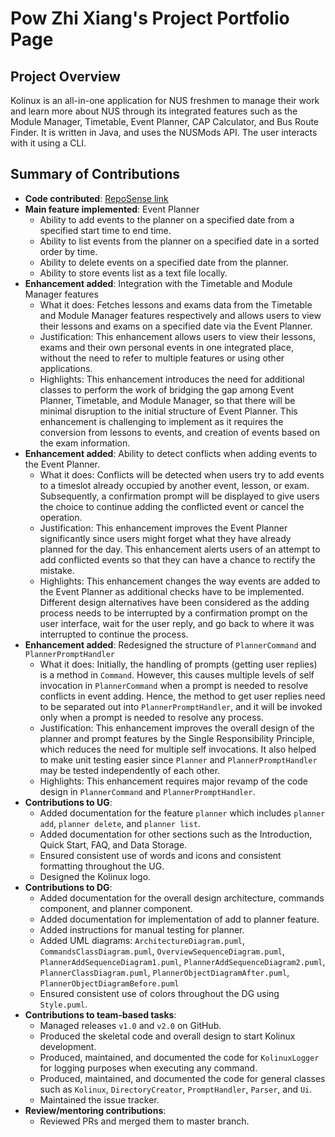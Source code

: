# Pow Zhi Xiang's Project Portfolio Page

## Project Overview

Kolinux is an all-in-one application for NUS freshmen to manage their work and learn more about NUS through its
integrated features such as the Module Manager, Timetable, Event Planner, CAP Calculator, and Bus Route Finder.
It is written in Java, and uses the NUSMods API. The user interacts with it using a CLI.

## Summary of Contributions

* **Code contributed**: [RepoSense link](https://nus-cs2113-ay2122s1.github.io/tp-dashboard/?search=powzx&sort=groupTitle&sortWithin=title&since=2021-09-25&timeframe=commit&mergegroup=&groupSelect=groupByRepos&breakdown=false)
* **Main feature implemented**: Event Planner
  * Ability to add events to the planner on a specified date from a specified start time to end time.
  * Ability to list events from the planner on a specified date in a sorted order by time.
  * Ability to delete events on a specified date from the planner.
  * Ability to store events list as a text file locally.
* **Enhancement added**: Integration with the Timetable and Module Manager features
  * What it does: Fetches lessons and exams data from the Timetable and Module Manager features respectively and allows users to view their lessons and exams on a specified date via the Event Planner.
  * Justification: This enhancement allows users to view their lessons, exams and their own personal events in one integrated place, without the need to refer to multiple features or using other applications.
  * Highlights: This enhancement introduces the need for additional classes to perform the work of bridging the gap among Event Planner, Timetable, and Module Manager, so that there will be minimal disruption to the initial structure of Event Planner. This enhancement is challenging to implement as it requires the conversion from lessons to events, and creation of events based on the exam information.
* **Enhancement added**: Ability to detect conflicts when adding events to the Event Planner.
  * What it does: Conflicts will be detected when users try to add events to a timeslot already occupied by another event, lesson, or exam. Subsequently, a confirmation prompt will be displayed to give users the choice to continue adding the conflicted event or cancel the operation.
  * Justification: This enhancement improves the Event Planner significantly since users might forget what they have already planned for the day. This enhancement alerts users of an attempt to add conflicted events so that they can have a chance to rectify the mistake.
  * Highlights: This enhancement changes the way events are added to the Event Planner as additional checks have to be implemented. Different design alternatives have been considered as the adding process needs to be interrupted by a confirmation prompt on the user interface, wait for the user reply, and go back to where it was interrupted to continue the process.
* **Enhancement added**: Redesigned the structure of `PlannerCommand` and `PlannerPromptHandler`
  * What it does: Initially, the handling of prompts (getting user replies) is a method in `Command`. However, this causes multiple levels of self invocation in `PlannerCommand` when a prompt is needed to resolve conflicts in event adding. Hence, the method to get user replies need to be separated out into `PlannerPromptHandler`, and it will be invoked only when a prompt is needed to resolve any process.
  * Justification: This enhancement improves the overall design of the planner and prompt features by the Single Responsibility Principle, which reduces the need for multiple self invocations. It also helped to make unit testing easier since `Planner` and `PlannerPromptHandler` may be tested independently of each other.
  * Highlights: This enhancement requires major revamp of the code design in `PlannerCommand` and `PlannerPromptHandler`.
* **Contributions to UG**:
  * Added documentation for the feature `planner` which includes `planner add`, `planner delete`, and `planner list`.
  * Added documentation for other sections such as the Introduction, Quick Start, FAQ, and Data Storage.
  * Ensured consistent use of words and icons and consistent formatting throughout the UG.
  * Designed the Kolinux logo.
* **Contributions to DG**:
  * Added documentation for the overall design architecture, commands component, and planner component.
  * Added documentation for implementation of add to planner feature.
  * Added instructions for manual testing for planner.
  * Added UML diagrams: `ArchitectureDiagram.puml`, `CommandsClassDiagram.puml`, `OverviewSequenceDiagram.puml`, `PlannerAddSequenceDiagram1.puml`, `PlannerAddSequenceDiagram2.puml`, `PlannerClassDiagram.puml`, `PlannerObjectDiagramAfter.puml`, `PlannerObjectDiagramBefore.puml`
  * Ensured consistent use of colors throughout the DG using `Style.puml`.
* **Contributions to team-based tasks**:
  * Managed releases `v1.0` and `v2.0` on GitHub.
  * Produced the skeletal code and overall design to start Kolinux development.
  * Produced, maintained, and documented the code for `KolinuxLogger` for logging purposes when executing any command.
  * Produced, maintained, and documented the code for general classes such as `Kolinux`, `DirectoryCreator`, `PromptHandler`, `Parser`, and `Ui`.
  * Maintained the issue tracker.
* **Review/mentoring contributions**: 
  * Reviewed PRs and merged them to master branch.